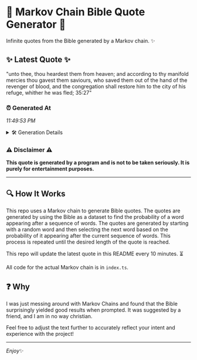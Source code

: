 # 📖 Markov Chain Bible Quote Generator 📖

Infinite quotes from the Bible generated by a Markov chain. ✨

## ✨ Latest Quote ✨
"unto thee, thou heardest them from heaven; and according to thy manifold mercies thou gavest them saviours, who saved them out of the hand of the revenger of blood, and the congregation shall restore him to the city of his refuge, whither he was fled; 35:27"

### ⏰ Generated At
*11:49:53 PM*

<details>
    <summary>🛠️ Generation Details</summary>
    <p>
        <strong>🌱 Seed:</strong> unto<br>
        <strong>🔄 Iterations:</strong> 45<br>
        <strong>📜 Context History:</strong><br>[ unto ]: thee,<br>[ unto, thee, ]: thou<br>[ unto, thee,, thou ]: heardest<br>[ unto, thee,, thou, heardest ]: them<br>[ unto, thee,, thou, heardest, them ]: from<br>[ unto, thee,, thou, heardest, them, from ]: heaven;<br>[ thee,, thou, heardest, them, from, heaven; ]: and<br>[ thou, heardest, them, from, heaven;, and ]: according<br>[ heardest, them, from, heaven;, and, according ]: to<br>[ them, from, heaven;, and, according, to ]: thy<br>[ from, heaven;, and, according, to, thy ]: manifold<br>[ heaven;, and, according, to, thy, manifold ]: mercies<br>[ and, according, to, thy, manifold, mercies ]: thou<br>[ according, to, thy, manifold, mercies, thou ]: gavest<br>[ to, thy, manifold, mercies, thou, gavest ]: them<br>[ thy, manifold, mercies, thou, gavest, them ]: saviours,<br>[ manifold, mercies, thou, gavest, them, saviours, ]: who<br>[ mercies, thou, gavest, them, saviours,, who ]: saved<br>[ thou, gavest, them, saviours,, who, saved ]: them<br>[ gavest, them, saviours,, who, saved, them ]: out<br>[ them, saviours,, who, saved, them, out ]: of<br>[ saviours,, who, saved, them, out, of ]: the<br>[ who, saved, them, out, of, the ]: hand<br>[ saved, them, out, of, the, hand ]: of<br>[ them, out, of, the, hand, of ]: the<br>[ out, of, the, hand, of, the ]: revenger<br>[ of, the, hand, of, the, revenger ]: of<br>[ the, hand, of, the, revenger, of ]: blood,<br>[ hand, of, the, revenger, of, blood, ]: and<br>[ of, the, revenger, of, blood,, and ]: the<br>[ the, revenger, of, blood,, and, the ]: congregation<br>[ revenger, of, blood,, and, the, congregation ]: shall<br>[ of, blood,, and, the, congregation, shall ]: restore<br>[ blood,, and, the, congregation, shall, restore ]: him<br>[ and, the, congregation, shall, restore, him ]: to<br>[ the, congregation, shall, restore, him, to ]: the<br>[ congregation, shall, restore, him, to, the ]: city<br>[ shall, restore, him, to, the, city ]: of<br>[ restore, him, to, the, city, of ]: his<br>[ him, to, the, city, of, his ]: refuge,<br>[ to, the, city, of, his, refuge, ]: whither<br>[ the, city, of, his, refuge,, whither ]: he<br>[ city, of, his, refuge,, whither, he ]: was<br>[ of, his, refuge,, whither, he, was ]: fled;<br>[ his, refuge,, whither, he, was, fled; ]: 35:27<br>
    </p>
</details>

### ⚠️ Disclaimer ⚠️
**This quote is generated by a program and is not to be taken seriously. It is purely for entertainment purposes.**

---

## 🔍 How It Works

This repo uses a Markov chain to generate Bible quotes. The quotes are generated by using the Bible as a dataset to find the probability of a word appearing after a sequence of words. The quotes are generated by starting with a random word and then selecting the next word based on the probability of it appearing after the current sequence of words. This process is repeated until the desired length of the quote is reached.

This repo will update the latest quote in this README every 10 minutes. ⏳

All code for the actual Markov chain is in `index.ts`.

## ❓ Why

I was just messing around with Markov Chains and found that the Bible surprisingly yielded good results when prompted. 
It was suggested by a friend, and I am in no way christian.

Feel free to adjust the text further to accurately reflect your intent and experience with the project!

---

*Enjoy*✨
